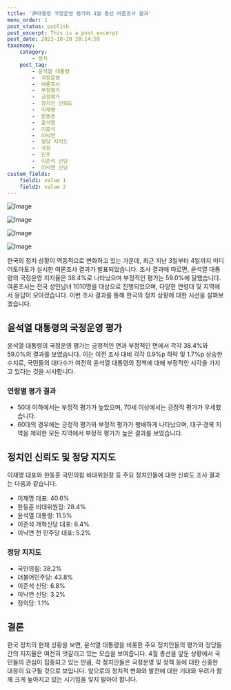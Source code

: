 ```yaml
---
title: '尹대통령 국정운영 평가와 4월 총선 여론조사 결과'
menu_order: 1
post_status: publish
post_excerpt: This is a post excerpt
post_date: 2023-10-20 20:14:59
taxonomy:
    category:
        - 정치
    post_tag:
        - 윤석열 대통령
        -  국정운영
        -  여론조사
        -  부정평가
        -  긍정평가
        -  정치인 신뢰도
        -  이재명
        -  한동훈
        -  윤석열
        -  이준석
        -  이낙연
        -  정당 지지도
        -  국힘
        -  민주
        -  이준석 신당
        -  이낙연 신당
custom_fields:
    field1: value 1
    field2: value 2
---
```


![Image](https://imgnews.pstatic.net/image/123/2024/02/06/0002327001_001_20240206115101186.jpg?type=w647)

![Image](https://imgnews.pstatic.net/image/123/2024/02/06/0002327001_002_20240206115101241.png?type=w647)

![Image](https://imgnews.pstatic.net/image/123/2024/02/06/0002327001_003_20240206115101298.png?type=w647)

![Image](https://imgnews.pstatic.net/image/123/2024/02/06/0002327001_004_20240206115101346.png?type=w647)


한국의 정치 상황이 역동적으로 변화하고 있는 가운데, 최근 지난 3일부터 4일까지 미디어토마토가 실시한 여론조사 결과가 발표되었습니다. 조사 결과에 따르면, 윤석열 대통령의 국정운영 지지율은 38.4%로 나타났으며 부정적인 평가는 59.0%에 달했습니다. 여론조사는 전국 성인남녀 1010명을 대상으로 진행되었으며, 다양한 연령대 및 지역에서 응답이 모아졌습니다. 이번 조사 결과를 통해 한국의 정치 상황에 대한 시선을 살펴보겠습니다.

## 윤석열 대통령의 국정운영 평가
윤석열 대통령의 국정운영 평가는 긍정적인 면과 부정적인 면에서 각각 38.4%와 59.0%의 결과를 보였습니다. 이는 이전 조사 대비 각각 0.9%p 하락 및 1.7%p 상승한 수치로, 국민들의 대다수가 여전히 윤석열 대통령의 정책에 대해 부정적인 시각을 가지고 있다는 것을 시사합니다.

### 연령별 평가 결과
- 50대 이하에서는 부정적 평가가 높았으며, 70세 이상에서는 긍정적 평가가 우세했습니다.
- 60대의 경우에는 긍정적 평가와 부정적 평가가 팽배하게 나타났으며, 대구·경북 지역을 제외한 모든 지역에서 부정적 평가가 높은 결과를 보였습니다.

## 정치인 신뢰도 및 정당 지지도
이재명 대표와 한동훈 국민의힘 비대위원장 등 주요 정치인들에 대한 신뢰도 조사 결과는 다음과 같습니다.
- 이재명 대표: 40.6%
- 한동훈 비대위원장: 28.4%
- 윤석열 대통령: 11.5%
- 이준석 개혁신당 대표: 6.4%
- 이낙연 전 민주당 대표: 5.2%

### 정당 지지도
- 국민의힘: 38.2%
- 더불어민주당: 43.8%
- 이준석 신당: 6.8%
- 이낙연 신당: 3.2%
- 정의당: 1.1%

## 결론
한국 정치의 현재 상황을 보면, 윤석열 대통령을 비롯한 주요 정치인들의 평가와 정당들 간의 지지율은 여전히 엇갈리고 있는 모습을 보여줍니다. 4월 총선을 앞둔 상황에서 국민들의 관심이 집중되고 있는 만큼, 각 정치인들은 국정운영 및 정책 등에 대한 신중한 대응이 요구될 것으로 보입니다. 앞으로의 정치적 변화와 발전에 대한 기대와 우려가 함께 크게 높아지고 있는 시기임을 잊지 말아야 합니다.

